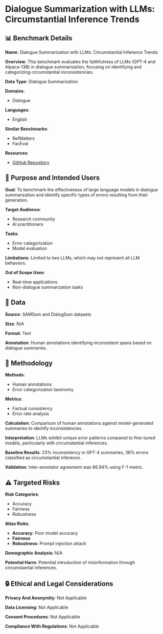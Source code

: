 # Dialogue Summarization with LLMs: Circumstantial Inference Trends

## 📊 Benchmark Details

**Name**: Dialogue Summarization with LLMs: Circumstantial Inference Trends

**Overview**: This benchmark evaluates the faithfulness of LLMs (GPT-4 and Alpaca-13B) in dialogue summarization, focusing on identifying and categorizing circumstantial inconsistencies.

**Data Type**: Dialogue Summarization

**Domains**:
- Dialogue

**Languages**:
- English

**Similar Benchmarks**:
- RefMatters
- FacEval

**Resources**:
- [GitHub Repository](https://github.com/sanjanaramprasad/circumstantial_inference.git)

## 🎯 Purpose and Intended Users

**Goal**: To benchmark the effectiveness of large language models in dialogue summarization and identify specific types of errors resulting from their generation.

**Target Audience**:
- Research community
- AI practitioners

**Tasks**:
- Error categorization
- Model evaluation

**Limitations**: Limited to two LLMs, which may not represent all LLM behaviors.

**Out of Scope Uses**:
- Real-time applications
- Non-dialogue summarization tasks

## 💾 Data

**Source**: SAMSum and DialogSum datasets

**Size**: N/A

**Format**: Text

**Annotation**: Human annotations identifying inconsistent spans based on dialogue summaries.

## 🔬 Methodology

**Methods**:
- Human annotations
- Error categorization taxonomy

**Metrics**:
- Factual consistency
- Error rate analysis

**Calculation**: Comparison of human annotations against model-generated summaries to identify inconsistencies.

**Interpretation**: LLMs exhibit unique error patterns compared to fine-tuned models, particularly with circumstantial inferences.

**Baseline Results**: 23% inconsistency in GPT-4 summaries, 38% errors classified as circumstantial inference.

**Validation**: Inter-annotator agreement was 66.94% using F-1 metric.

## ⚠️ Targeted Risks

**Risk Categories**:
- Accuracy
- Fairness
- Robustness

**Atlas Risks**:
- **Accuracy**: Poor model accuracy
- **Fairness**
- **Robustness**: Prompt injection attack

**Demographic Analysis**: N/A

**Potential Harm**: Potential introduction of misinformation through circumstantial inferences.

## 🔒 Ethical and Legal Considerations

**Privacy And Anonymity**: Not Applicable

**Data Licensing**: Not Applicable

**Consent Procedures**: Not Applicable

**Compliance With Regulations**: Not Applicable
